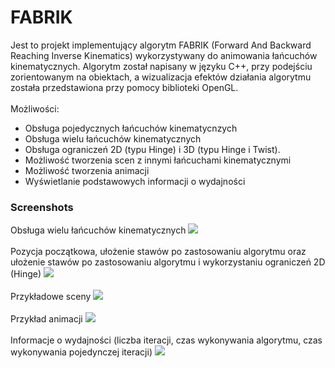 # FABRIK

Jest to projekt implementujący algorytm FABRIK (Forward And Backward Reaching Inverse Kinematics) wykorzystywany do animowania łańcuchów kinematycznych. Algorytm został napisany w języku C++, 
przy podejściu zorientowanym na obiektach, a wizualizacja efektów działania algorytmu została przedstawiona przy pomocy biblioteki OpenGL.
</br>
</br>
Możliwości:
* Obsługa pojedycznych łańcuchów kinematycnzych
* Obsługa wielu łańcuchów kinematycznych
* Obsługa ograniczeń 2D (typu Hinge) i 3D (typu Hinge i Twist).
* Możliwość tworzenia scen z innymi łańcuchami kinematycznymi
* Możliwość tworzenia animacji
* Wyświetlanie podstawowych informacji o wydajności

### Screenshots
Obsługa wielu łańcuchów kinematycznych
![](/../master/Media/1.png)
</br>
</br>
Pozycja początkowa, ułożenie stawów po zastosowaniu algorytmu oraz ułożenie stawów po zastosowaniu algorytmu i wykorzystaniu ograniczeń 2D (Hinge)
![](/../master/Media/2.png)
</br>
</br>
Przykładowe sceny
![](/../master/Media/3.png)
</br>
</br>
Przykład animacji
![](/../master/Media/4.png)
</br>
</br>
Informacje o wydajności (liczba iteracji, czas wykonywania algorytmu, czas wykonywania pojedynczej iteracji)
![](/../master/Media/5.png)
